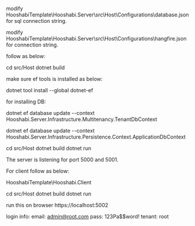  modify HooshabiTemplate\Hooshabi.Server\src\Host\Configurations\database.json  for sql connection string.


modify HooshabiTemplate\Hooshabi.Server\src\Host\Configurations\hangfire.json for connection string.

follow as below: 

cd src/Host
dotnet build


make sure ef tools is installed as below:

dotnet tool install --global dotnet-ef


for installing DB:

dotnet ef database update --context Hooshabi.Server.Infrastructure.Multitenancy.TenantDbContext

dotnet ef database update --context Hooshabi.Server.Infrastructure.Persistence.Context.ApplicationDbContext


cd src/Host
dotnet build
dotnet run

The server is listening for port 5000 and 5001.


For client follow as below: 

HooshabiTemplate\Hooshabi.Client

cd src/Host
dotnet build
dotnet run


run this on browser https://localhost:5002


login info:
email: admin@root.com
pass: 123Pa$$word!
tenant: root
